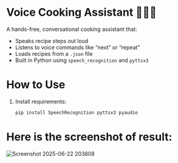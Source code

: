 # Voice Cooking Assistant 👨‍🍳🎤

A hands-free, conversational cooking assistant that:
- Speaks recipe steps out loud
- Listens to voice commands like “next” or “repeat”
- Loads recipes from a `.json` file
- Built in Python using `speech_recognition` and `pyttsx3`

# How to Use
1. Install requirements:
   ```bash
   pip install SpeechRecognition pyttsx3 pyaudio
# Here is the screenshot of result:
![Screenshot 2025-06-22 203808](https://github.com/user-attachments/assets/8bc49577-1b0a-4d0c-b326-31b18c911313)
